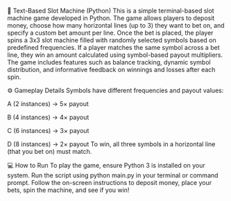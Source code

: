 🎰 Text-Based Slot Machine (Python)
This is a simple terminal-based slot machine game developed in Python. The game allows players to deposit money, choose how many horizontal lines (up to 3) they want to bet on, and specify a custom bet amount per line. Once the bet is placed, the player spins a 3x3 slot machine filled with randomly selected symbols based on predefined frequencies. If a player matches the same symbol across a bet line, they win an amount calculated using symbol-based payout multipliers. The game includes features such as balance tracking, dynamic symbol distribution, and informative feedback on winnings and losses after each spin.

⚙ Gameplay Details
Symbols have different frequencies and payout values:

A (2 instances) → 5× payout

B (4 instances) → 4× payout

C (6 instances) → 3× payout

D (8 instances) → 2× payout
To win, all three symbols in a horizontal line (that you bet on) must match.

💻 How to Run
To play the game, ensure Python 3 is installed on your system. Run the script using python main.py in your terminal or command prompt. Follow the on-screen instructions to deposit money, place your bets, spin the machine, and see if you win!
